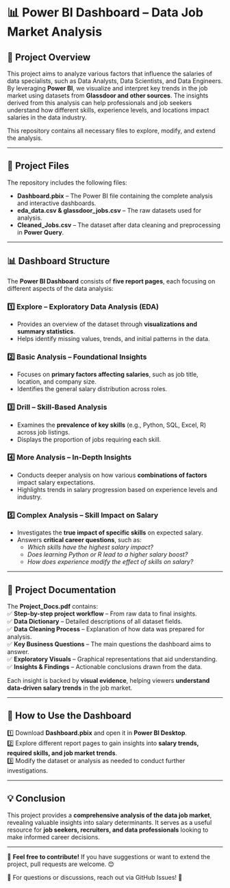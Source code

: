 # 📊 **Power BI Dashboard – Data Job Market Analysis**  

## 📌 **Project Overview**  
This project aims to analyze various factors that influence the salaries of data specialists, such as Data Analysts, Data Scientists, and Data Engineers. By leveraging **Power BI**, we visualize and interpret key trends in the job market using datasets from **Glassdoor and other sources**. The insights derived from this analysis can help professionals and job seekers understand how different skills, experience levels, and locations impact salaries in the data industry.  

This repository contains all necessary files to explore, modify, and extend the analysis.  

---

## 📂 **Project Files**  
The repository includes the following files:  

- **Dashboard.pbix** – The Power BI file containing the complete analysis and interactive dashboards.  
- **eda_data.csv & glassdoor_jobs.csv** – The raw datasets used for analysis.  
- **Cleaned_Jobs.csv** – The dataset after data cleaning and preprocessing in **Power Query**.  

---

## 📊 **Dashboard Structure**  
The **Power BI Dashboard** consists of **five report pages**, each focusing on different aspects of the data analysis:  

### 1️⃣ **Explore** – Exploratory Data Analysis (EDA)  
   - Provides an overview of the dataset through **visualizations and summary statistics**.  
   - Helps identify missing values, trends, and initial patterns in the data.  

### 2️⃣ **Basic Analysis** – Foundational Insights  
   - Focuses on **primary factors affecting salaries**, such as job title, location, and company size.  
   - Identifies the general salary distribution across roles.  

### 3️⃣ **Drill** – Skill-Based Analysis  
   - Examines the **prevalence of key skills** (e.g., Python, SQL, Excel, R) across job listings.  
   - Displays the proportion of jobs requiring each skill.  

### 4️⃣ **More Analysis** – In-Depth Insights  
   - Conducts deeper analysis on how various **combinations of factors** impact salary expectations.  
   - Highlights trends in salary progression based on experience levels and industry.  

### 5️⃣ **Complex Analysis** – Skill Impact on Salary  
   - Investigates the **true impact of specific skills** on expected salary.  
   - Answers **critical career questions**, such as:  
     - *Which skills have the highest salary impact?*  
     - *Does learning Python or R lead to a higher salary boost?*  
     - *How does experience modify the effect of skills on salary?*  

---

## 📖 **Project Documentation**  
The **Project_Docs.pdf** contains:  
✅ **Step-by-step project workflow** – From raw data to final insights.  
✅ **Data Dictionary** – Detailed descriptions of all dataset fields.  
✅ **Data Cleaning Process** – Explanation of how data was prepared for analysis.  
✅ **Key Business Questions** – The main questions the dashboard aims to answer.  
✅ **Exploratory Visuals** – Graphical representations that aid understanding.  
✅ **Insights & Findings** – Actionable conclusions drawn from the data.  

Each insight is backed by **visual evidence**, helping viewers **understand data-driven salary trends** in the job market.  

---

## 🚀 **How to Use the Dashboard**  
1️⃣ Download **Dashboard.pbix** and open it in **Power BI Desktop**.  
2️⃣ Explore different report pages to gain insights into **salary trends, required skills, and job market trends**.  
3️⃣ Modify the dataset or analysis as needed to conduct further investigations.  

---

## 💡 **Conclusion**  
This project provides a **comprehensive analysis of the data job market**, revealing valuable insights into salary determinants. It serves as a useful resource for **job seekers, recruiters, and data professionals** looking to make informed career decisions.  

---

🔹 **Feel free to contribute!** If you have suggestions or want to extend the project, pull requests are welcome. 😊  

📩 For questions or discussions, reach out via GitHub Issues! 🚀  

